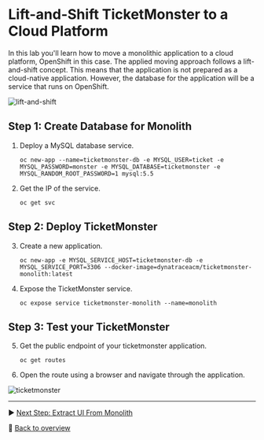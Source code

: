 # Lift-and-Shift TicketMonster to a Cloud Platform

In this lab you'll learn how to move a monolithic application to a cloud platform, OpenShift in this case. The applied moving approach follows a lift-and-shift concept. This means that the application is not prepared as a cloud-native application. However, the database for the application will be a service that runs on OpenShift. 

![lift-and-shift](../assets/lift_and_shift.png)

## Step 1: Create Database for Monolith

1. Deploy a MySQL database service.
    ```
    oc new-app --name=ticketmonster-db -e MYSQL_USER=ticket -e MYSQL_PASSWORD=monster -e MYSQL_DATABASE=ticketmonster -e MYSQL_RANDOM_ROOT_PASSWORD=1 mysql:5.5
    ```

2. Get the IP of the service.
    ```
    oc get svc
    ```

## Step 2: Deploy TicketMonster

3. Create a new application.
    ```
    oc new-app -e MYSQL_SERVICE_HOST=ticketmonster-db -e MYSQL_SERVICE_PORT=3306 --docker-image=dynatraceacm/ticketmonster-monolith:latest
    ```

4. Expose the TicketMonster service.
    ```
    oc expose service ticketmonster-monolith --name=monolith 
    ```

## Step 3: Test your TicketMonster

5. Get the public endpoint of your ticketmonster application.
    ```
    oc get routes
    ```

6. Open the route using a browser and navigate through the application.

![ticketmonster](../assets/ticketmonster.png)

---

:arrow_forward: [Next Step: Extract UI From Monolith](../2_Extract_UI_From_Monolith)

:arrow_up_small: [Back to overview](../)
